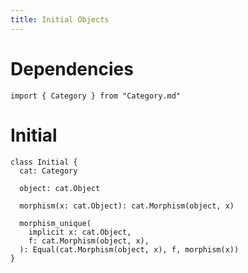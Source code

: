 ```yaml
---
title: Initial Objects
---
```


# Dependencies

```cicada
import { Category } from "Category.md"
```

# Initial

```cicada
class Initial {
  cat: Category

  object: cat.Object

  morphism(x: cat.Object): cat.Morphism(object, x)

  morphism_unique(
    implicit x: cat.Object,
    f: cat.Morphism(object, x),
  ): Equal(cat.Morphism(object, x), f, morphism(x))
}
```
